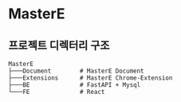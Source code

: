# MasterE

## 프로젝트 디렉터리 구조
```
MasterE           
├───Document        # MasterE Document
├───Extensions      # MasterE Chrome-Extension
├───BE              # FastAPI + Mysql
└───FE              # React
```